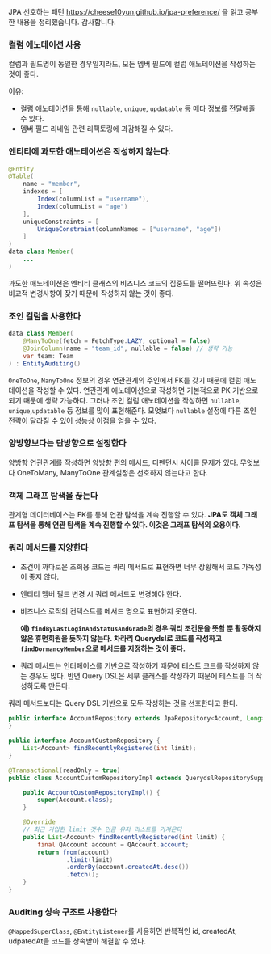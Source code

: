 JPA 선호하는 패턴 https://cheese10yun.github.io/jpa-preference/ 을 읽고 공부한 내용을 정리했습니다. 감사합니다.

### 컬럼 에노테이션 사용

컬럼과 필드명이 동일한 경우일지라도, 모든 멤버 필드에 컬럼 애노테이션을 작성하는 것이 좋다. 

이유:

- 컬럼 애노테이션을 통해 `nullable`, `unique`, `updatable` 등 메타 정보를 전달해줄 수 있다. 
- 멤버 필드 리네임 관련 리팩토링에 과감해질 수 있다.

### 엔티티에 과도한 애노테이션은 작성하지 않는다.

```java
@Entity
@Table(
    name = "member",
    indexes = [
        Index(columnList = "username"),
        Index(columnList = "age")
    ],
    uniqueConstraints = [
        UniqueConstraint(columnNames = ["username", "age"])
    ]
)
data class Member(
    ...
)
```

과도한 애노테이션은 엔티티 클래스의 비즈니스 코드의 집중도를 떨어뜨린다.  위 속성은 비교적 변경사항이 잦기 때문에 작성하지 않는 것이 좋다.

### 조인 컬럼을 사용한다

```java
data class Member(
    @ManyToOne(fetch = FetchType.LAZY, optional = false)
    @JoinColumn(name = "team_id", nullable = false) // 생략 가능
    var team: Team
) : EntityAuditing()
```

`OneToOne`, `ManyToOne` 정보의 경우 연관관계의 주인에서 FK를 갖기 때문에 컬럼 애노테이션을 작성할 수 있다. 연관관계 애노테이션으로 작성하면 기본적으로 PK 기반으로 되기 때문에 생략 가능하다. 그러나 조인 컬럼 애노테이션을 작성하면 `nullable`, `unique`,`updatable` 등 정보를 많이 표현해준다. 모엇보다 `nullable` 설정에 따른 조인 전략이 달라질 수 있어 성능상 이점을 얻을 수 있다. 

### 양방향보다는 단방향으로 설정한다

양방향 연관관계를 작성하면 양방향 편의 메서드, 디펜던시 사이클 문제가 있다. 무엇보다 OneToMany, ManyToOne 관계설정은 선호하지 않는다고 한다. 

### 객체 그래프 탐색을 끊는다

관계형 데이터베이스는 FK를 통해 연관 탐색을 계속 진행할 수 있다. **JPA도 객체 그래프 탐색을 통해 연관 탐색을 계속 진행할 수 있다. 이것은 그래프 탐색의 오용이다.** 

### 쿼리 메서드를 지양한다

- 조건이 까다로운 조회용 코드는 쿼리 메서드로 표현하면 너무 장황해서 코드 가독성이 좋지 않다. 

- 엔티티 멤버 필드 변경 시 쿼리 메서드도 변경해야 한다.

- 비즈니스 로직의 컨텍스트를 메서드 명으로 표현하지 못한다.

  **예) `findByLastLoginAndStatusAndGrade`의 경우 쿼리 조건문을 뜻할 뿐 활동하지 않은 휴먼회원을 뜻하지 않는다. 차라리 Querydsl로 코드를 작성하고 `findDormancyMember`으로 메서드를 지정하는 것이 좋다.**

- 쿼리 메서드는 인터페이스를 기반으로 작성하기 때문에 테스트 코드를 작성하지 않는 경우도 많다. 반면 Query DSL은 세부 클래스를 작성하기 때문에 테스트를 더 작성하도록 만든다. 

쿼리 메서드보다는 Query DSL 기반으로 모두 작성하는 것을 선호한다고 한다. 

```java
public interface AccountRepository extends JpaRepository<Account, Long>, AccountCustomRepository {
}

public interface AccountCustomRepository {
    List<Account> findRecentlyRegistered(int limit);
}

@Transactional(readOnly = true)
public class AccountCustomRepositoryImpl extends QuerydslRepositorySupport implements AccountCustomRepository {

    public AccountCustomRepositoryImpl() {
        super(Account.class);
    }

    @Override
    // 최근 가입한 limit 갯수 만큼 유저 리스트를 가져온다
    public List<Account> findRecentlyRegistered(int limit) {
        final QAccount account = QAccount.account;
        return from(account)
                .limit(limit)
                .orderBy(account.createdAt.desc())
                .fetch();
    }
}
```

### Auditing 상속 구조로 사용한다

`@MappedSuperClass`, `@EntityListener`를 사용하면 반복적인 id, createdAt, udpatedAt을 코드를 상속받아 해결할 수 있다. 
